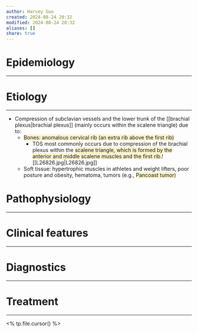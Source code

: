```yaml
---
author: Harvey Guo
created: 2024-08-24 20:32
modified: 2024-08-24 20:32
aliases: []
share: true
---
```

# Epidemiology
---


# Etiology
---
- Compression of subclavian vessels and the lower trunk of the [[brachial plexus|brachial plexus]] (mainly occurs within the scalene triangle) due to:
	- <span style="background:rgba(240, 200, 0, 0.2)">Bones: anomalous cervical rib (an extra rib above the first rib)</span>
		- TOS most commonly occurs due to compression of the brachial plexus within the <span style="background:rgba(240, 200, 0, 0.2)">scalene triangle, which is formed by the anterior and middle scalene muscles and the first rib.</span>![[L26826.jpg|L26826.jpg]]
	- Soft tissue: hypertrophic muscles in athletes and weight lifters, poor posture and obesity, hematoma, tumors (e.g., <span style="background:rgba(240, 200, 0, 0.2)">Pancoast tumor</span>)

# Pathophysiology
---


# Clinical features
---


# Diagnostics
---


# Treatment
---
<% tp.file.cursor() %>
